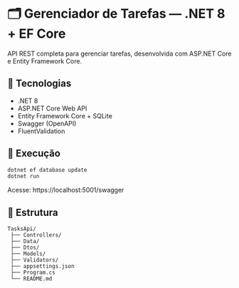 # 🗂️ Gerenciador de Tarefas — .NET 8 + EF Core

API REST completa para gerenciar tarefas, desenvolvida com ASP.NET Core e Entity Framework Core.

## 🚀 Tecnologias
- .NET 8
- ASP.NET Core Web API
- Entity Framework Core + SQLite
- Swagger (OpenAPI)
- FluentValidation

## 🔧 Execução

```bash
dotnet ef database update
dotnet run
```

Acesse: https://localhost:5001/swagger

## 📁 Estrutura
```
TasksApi/
 ├── Controllers/
 ├── Data/
 ├── Dtos/
 ├── Models/
 ├── Validators/
 ├── appsettings.json
 ├── Program.cs
 └── README.md
```
